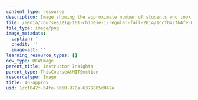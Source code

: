 ```yaml
---
content_type: resource
description: Image showing the approximate number of students who took the class.
file: /media/courses/21g-101-chinese-i-regular-fall-2014/1ccf042fb4fe5660978a6379805d042a_40-approx.png
file_type: image/png
image_metadata:
  caption: ''
  credit: ''
  image-alt: ''
learning_resource_types: []
ocw_type: OCWImage
parent_title: Instructor Insights
parent_type: ThisCourseAtMITSection
resourcetype: Image
title: 40-approx
uid: 1ccf042f-b4fe-5660-978a-6379805d042a
---
```

